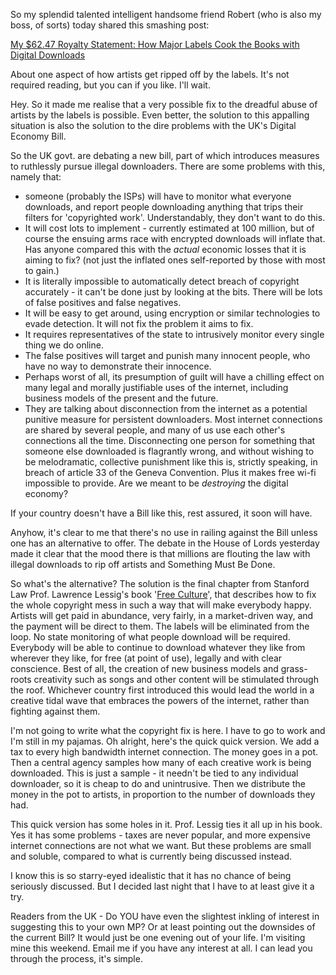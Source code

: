 <!--
.. title: [SOLVED]UK Digital Economy Bill
.. slug: solveduk-digital-economy-bill
.. date: 2009-12-03 10:04:59-06:00
.. tags: geek,software,imho,python
.. link: 
.. description: 
.. type: text
-->


So my splendid talented intelligent handsome friend Robert (who is also
my boss, of sorts) today shared this smashing post:

[My \$62.47 Royalty Statement: How Major Labels Cook the Books with
Digital
Downloads](http://gizmodo.com/5417318/my-6247-royalty-statement-how-major-labels-cook-the-books-with-digital-downloads)

About one aspect of how artists get ripped off by the labels. It's not
required reading, but you can if you like. I'll wait.

Hey. So it made me realise that a very possible fix to the dreadful
abuse of artists by the labels is possible. Even better, the solution to
this appalling situation is also the solution to the dire problems with
the UK's Digital Economy Bill.

So the UK govt. are debating a new bill, part of which introduces
measures to ruthlessly pursue illegal downloaders. There are some
problems with this, namely that:

-   someone (probably the ISPs) will have to monitor what everyone
    downloads, and report people downloading anything that trips their
    filters for 'copyrighted work'. Understandably, they don't want to
    do this.
-   It will cost lots to implement - currently estimated at 100
    million, but of course the ensuing arms race with encrypted
    downloads will inflate that. Has anyone compared this with the
    *actual* economic losses that it is aiming to fix? (not just the
    inflated ones self-reported by those with most to gain.)
-   It is literally impossible to automatically detect breach of
    copyright accurately - it can't be done just by looking at the bits.
    There will be lots of false positives and false negatives.
-   It will be easy to get around, using encryption or similar
    technologies to evade detection. It will not fix the problem it aims
    to fix.
-   It requires representatives of the state to intrusively monitor
    every single thing we do online.
-   The false positives will target and punish many innocent people,
    who have no way to demonstrate their innocence.
-   Perhaps worst of all, its presumption of guilt will have a chilling
    effect on many legal and morally justifiable uses of the internet,
    including business models of the present and the future.
-   They are talking about disconnection from the internet as a
    potential punitive measure for persistent downloaders. Most internet
    connections are shared by several people, and many of us use each
    other's connections all the time. Disconnecting one person for
    something that someone else downloaded is flagrantly wrong, and
    without wishing to be melodramatic, collective punishment like this
    is, strictly speaking, in breach of article 33 of the Geneva
    Convention. Plus it makes free wi-fi impossible to provide. Are we
    meant to be *destroying* the digital economy?

If your country doesn't have a Bill like this, rest assured, it soon
will have.

Anyhow, it's clear to me that there's no use in railing against the Bill
unless one has an alternative to offer. The debate in the House of Lords
yesterday made it clear that the mood there is that millions are
flouting the law with illegal downloads to rip off artists and Something
Must Be Done.

So what's the alternative? The solution is the final chapter from
Stanford Law Prof. Lawrence Lessig's book '[Free
Culture](http://www.amazon.co.uk/Free-Culture-Nature-Future-Creativity/dp/0143034650)',
that describes how to fix the whole copyright mess in such a way that
will make everybody happy. Artists will get paid in abundance, very
fairly, in a market-driven way, and the payment will be direct to them.
The labels will be eliminated from the loop. No state monitoring of what
people download will be required. Everybody will be able to continue to
download whatever they like from wherever they like, for free (at point
of use), legally and with clear conscience. Best of all, the creation of
new business models and grass-roots creativity such as songs and other
content will be stimulated through the roof. Whichever country first
introduced this would lead the world in a creative tidal wave that
embraces the powers of the internet, rather than fighting against them.

I'm not going to write what the copyright fix is here. I have to go to
work and I'm still in my pajamas. Oh alright, here's the quick quick
version. We add a tax to every high bandwidth internet connection. The
money goes in a pot. Then a central agency samples how many of each
creative work is being downloaded. This is just a sample - it needn't be
tied to any individual downloader, so it is cheap to do and unintrusive.
Then we distribute the money in the pot to artists, in proportion to the
number of downloads they had.

This quick version has some holes in it. Prof. Lessig ties it all up in
his book. Yes it has some problems - taxes are never popular, and more
expensive internet connections are not what we want. But these problems
are small and soluble, compared to what is currently being discussed
instead.

I know this is so starry-eyed idealistic that it has no chance of being
seriously discussed. But I decided last night that I have to at least
give it a try.

Readers from the UK - Do YOU have even the slightest inkling of
interest in suggesting this to your own MP? Or at least pointing out the
downsides of the current Bill? It would just be one evening out of your
life. I'm visiting mine this weekend. Email me if you have any interest
at all. I can lead you through the process, it's simple.
